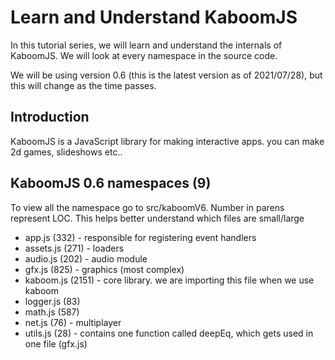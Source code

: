 # Learn and Understand KaboomJS

In this tutorial series, we will learn and understand the internals of KaboomJS. We will look at every namespace in the source code.

We will be using version 0.6 (this is the latest version as of 2021/07/28), but this will change as the time passes.

## Introduction

KaboomJS is a JavaScript library for making interactive apps. you can make 2d games, slideshows etc..

## KaboomJS 0.6 namespaces (9)

To view all the namespace go to src/kaboomV6. Number in parens represent LOC. This helps better understand which files are small/large

- app.js (332) - responsible for registering event handlers
- assets.js (271) - loaders
- audio.js (202) - audio module
- gfx.js (825) - graphics (most complex)
- kaboom.js (2151) - core library. we are importing this file when we use kaboom
- logger.js (83)
- math.js (587)
- net.js (76) - multiplayer
- utils.js (28) - contains one function called deepEq, which gets used in one file (gfx.js)

